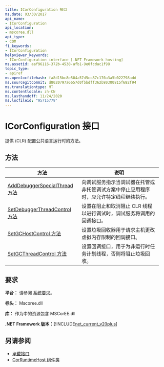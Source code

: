 ```yaml
---
title: ICorConfiguration 接口
ms.date: 03/30/2017
api_name:
- ICorConfiguration
api_location:
- mscoree.dll
api_type:
- COM
f1_keywords:
- ICorConfiguration
helpviewer_keywords:
- ICorConfiguration interface [.NET Framework hosting]
ms.assetid: aaf96116-372b-4538-afb1-9e0fcdac1f98
topic_type:
- apiref
ms.openlocfilehash: fa8d15bc8e504a57d5cc87c170a3a5b022798add
ms.sourcegitcommit: d8020797a6657d0fbbdff362b80300815f682f94
ms.translationtype: MT
ms.contentlocale: zh-CN
ms.lasthandoff: 11/24/2020
ms.locfileid: "95715779"
---
```

# <a name="icorconfiguration-interface"></a>ICorConfiguration 接口

提供 (CLR) 配置公共语言运行时的方法。  
  
## <a name="methods"></a>方法  
  
|方法|说明|  
|------------|-----------------|  
|[AddDebuggerSpecialThread 方法](icorconfiguration-adddebuggerspecialthread-method.md)|向调试服务指示当调试器在托管或非托管调试方案中停止应用程序时，应允许特定线程继续执行。|  
|[SetDebuggerThreadControl 方法](icorconfiguration-setdebuggerthreadcontrol-method.md)|设置在阻止和取消阻止 CLR 线程以进行调试时，调试服务将调用的回调接口。|  
|[SetGCHostControl 方法](icorconfiguration-setgchostcontrol-method.md)|设置垃圾回收器用于请求主机更改虚拟内存限制的回调接口。|  
|[SetGCThreadControl 方法](icorconfiguration-setgcthreadcontrol-method.md)|设置回调接口，用于为非运行时任务计划线程，否则将阻止垃圾回收。|  
  
## <a name="requirements"></a>要求  

 **平台：** 请参阅 [系统要求](../../get-started/system-requirements.md)。  
  
 **标头：** Mscoree.dll  
  
 **库：** 作为中的资源包含 MSCorEE.dll  
  
 **.NET Framework 版本：**[!INCLUDE[net_current_v20plus](../../../../includes/net-current-v20plus-md.md)]  
  
## <a name="see-also"></a>另请参阅

- [承载接口](hosting-interfaces.md)
- [CorRuntimeHost 组件类](corruntimehost-coclass.md)
